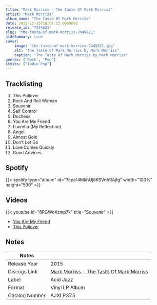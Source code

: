 ```yaml
---
title: "Mark Morriss - The Taste Of Mark Morriss"
artist: "Mark Morriss"
album_name: "The Taste Of Mark Morriss"
date: 2015-12-15T18:07:13.000000Z
release_id: "7449821"
slug: "the-taste-of-mark-morriss-7449821"
hideSummary: true
cover:
    image: "the-taste-of-mark-morriss-7449821.jpg"
    alt: "The Taste Of Mark Morriss by Mark Morriss"
    caption: "The Taste Of Mark Morriss by Mark Morriss"
genres: ["Rock", "Pop"]
styles: ["Indie Pop"]
---
```


## Tracklisting
1. This Pullover
2. Rock And Roll Woman
3. Souvenir
4. Self Control
5. Duchess
6. You Are My Friend
7. Lucretia (My Reflection)
8. Angel
9. Almost Gold
10. Don't Let Go
11. Love Comes Quickly
12. Good Advices


## Spotify
{{< spotify type="album" id="7cpe14MkhUj8KSVnhRAjfg" width="100%" height="500" >}}



## Videos
{{< youtube id="6RGWoXzmp7k" title="Souvenir" >}}
- [You Are My Friend](https://www.youtube.com/watch?v=n3V6cL8M2ao)
- [This Pullover](https://www.youtube.com/watch?v=yq-NOQHY1xI)

## Notes
| Notes          |             |
| ---------------| ----------- |
| Release Year   | 2015 |
| Discogs Link   | [Mark Morriss - The Taste Of Mark Morriss](https://www.discogs.com/release/7449821-Mark-Morriss-The-Taste-Of-Mark-Morriss) |
| Label          | Acid Jazz |
| Format         | Vinyl LP Album |
| Catalog Number | AJXLP375 |
